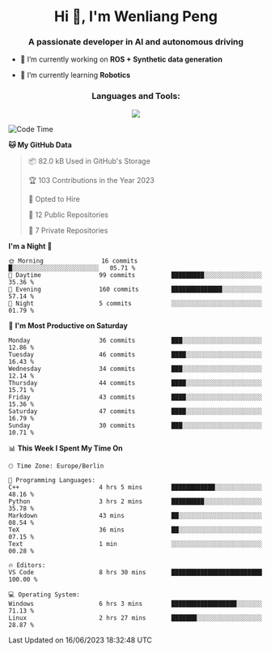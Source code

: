 <h1 align="center">Hi 👋, I'm Wenliang Peng</h1>
<h3 align="center">A passionate developer in AI and autonomous driving</h3>

- 🔭 I’m currently working on **ROS + Synthetic data generation**

- 🌱 I’m currently learning **Robotics**

<!-- <h3 align="left">Connect with me:</h3> -->
<!-- <p align="left">
</p> -->

<h3 align="center">Languages and Tools:</h3>
<p align="center">
  <a href="https://skillicons.dev">
    <img src="https://skillicons.dev/icons?i=cpp,ros,docker,azure,git,linux,py,pytorch,cmake,md&perline=5" />
  </a>
</p>


<!-- <p><img align="center" src="https://github-readme-stats.vercel.app/api/top-langs?username=bpwl0121&show_icons=true&locale=en&layout=compact" alt="bpwl0121" /></p> -->

<!-- <p><img align="center" src="https://github-readme-streak-stats.herokuapp.com/?user=bpwl0121&" alt="bpwl0121" /></p> -->

<!--START_SECTION:waka-->
![Code Time](http://img.shields.io/badge/Code%20Time-55%20hrs%2036%20mins-blue)

**🐱 My GitHub Data** 

> 📦 82.0 kB Used in GitHub's Storage 
 > 
> 🏆 103 Contributions in the Year 2023
 > 
> 💼 Opted to Hire
 > 
> 📜 12 Public Repositories 
 > 
> 🔑 7 Private Repositories 
 > 
**I'm a Night 🦉** 

```text
🌞 Morning                16 commits          █░░░░░░░░░░░░░░░░░░░░░░░░   05.71 % 
🌆 Daytime                99 commits          █████████░░░░░░░░░░░░░░░░   35.36 % 
🌃 Evening                160 commits         ██████████████░░░░░░░░░░░   57.14 % 
🌙 Night                  5 commits           ░░░░░░░░░░░░░░░░░░░░░░░░░   01.79 % 
```
📅 **I'm Most Productive on Saturday** 

```text
Monday                   36 commits          ███░░░░░░░░░░░░░░░░░░░░░░   12.86 % 
Tuesday                  46 commits          ████░░░░░░░░░░░░░░░░░░░░░   16.43 % 
Wednesday                34 commits          ███░░░░░░░░░░░░░░░░░░░░░░   12.14 % 
Thursday                 44 commits          ████░░░░░░░░░░░░░░░░░░░░░   15.71 % 
Friday                   43 commits          ████░░░░░░░░░░░░░░░░░░░░░   15.36 % 
Saturday                 47 commits          ████░░░░░░░░░░░░░░░░░░░░░   16.79 % 
Sunday                   30 commits          ███░░░░░░░░░░░░░░░░░░░░░░   10.71 % 
```


📊 **This Week I Spent My Time On** 

```text
🕑︎ Time Zone: Europe/Berlin

💬 Programming Languages: 
C++                      4 hrs 5 mins        ████████████░░░░░░░░░░░░░   48.16 % 
Python                   3 hrs 2 mins        █████████░░░░░░░░░░░░░░░░   35.78 % 
Markdown                 43 mins             ██░░░░░░░░░░░░░░░░░░░░░░░   08.54 % 
TeX                      36 mins             ██░░░░░░░░░░░░░░░░░░░░░░░   07.15 % 
Text                     1 min               ░░░░░░░░░░░░░░░░░░░░░░░░░   00.28 % 

🔥 Editors: 
VS Code                  8 hrs 30 mins       █████████████████████████   100.00 % 

💻 Operating System: 
Windows                  6 hrs 3 mins        ██████████████████░░░░░░░   71.13 % 
Linux                    2 hrs 27 mins       ███████░░░░░░░░░░░░░░░░░░   28.87 % 
```


 Last Updated on 16/06/2023 18:32:48 UTC
<!--END_SECTION:waka-->
